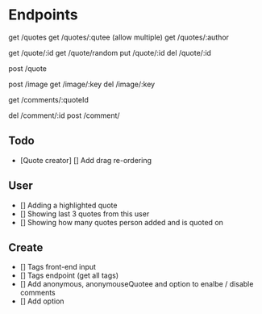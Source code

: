 # Endpoints

get /quotes
get /quotes/:qutee (allow multiple)
get /quotes/:author

get /quote/:id
get /quote/random
put /quote/:id
del /quote/:id

post /quote

post /image
get /image/:key
del /image/:key

get /comments/:quoteId

del /comment/:id
post /comment/

## Todo

- [Quote creator] [] Add drag re-ordering

## User

- [] Adding a highlighted quote
- [] Showing last 3 quotes from this user
- [] Showing how many quotes person added and is quoted on

## Create

- [] Tags front-end input
- [] Tags endpoint (get all tags)
- [] Add anonymous, anonymouseQuotee and option to enalbe / disable comments
- [] Add option